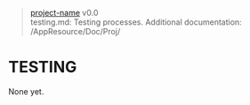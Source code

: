 > [project-name](https://github-account/project-name) v0.0<br>
> testing.md: Testing processes.
> Additional documentation: /AppResource/Doc/Proj/

# TESTING

None yet.